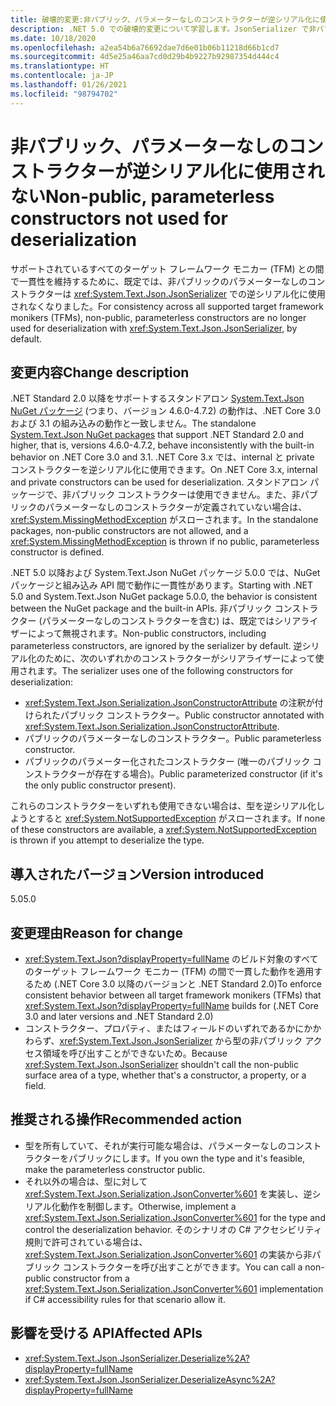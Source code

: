 ```yaml
---
title: 破壊的変更:非パブリック、パラメーターなしのコンストラクターが逆シリアル化に使用されない
description: .NET 5.0 での破壊的変更について学習します。JsonSerializer で非パブリック、パラメーターなしのコンストラクターが逆シリアル化に使用されなくなりました。
ms.date: 10/18/2020
ms.openlocfilehash: a2ea54b6a76692dae7d6e01b06b11218d66b1cd7
ms.sourcegitcommit: 4d5e25a46aa7cd0d29b4b9227b92987354d444c4
ms.translationtype: HT
ms.contentlocale: ja-JP
ms.lasthandoff: 01/26/2021
ms.locfileid: "98794702"
---
```

# <a name="non-public-parameterless-constructors-not-used-for-deserialization"></a><span data-ttu-id="7dafa-103">非パブリック、パラメーターなしのコンストラクターが逆シリアル化に使用されない</span><span class="sxs-lookup"><span data-stu-id="7dafa-103">Non-public, parameterless constructors not used for deserialization</span></span>

<span data-ttu-id="7dafa-104">サポートされているすべてのターゲット フレームワーク モニカー (TFM) との間で一貫性を維持するために、既定では、非パブリックのパラメーターなしのコンストラクターは <xref:System.Text.Json.JsonSerializer> での逆シリアル化に使用されなくなりました。</span><span class="sxs-lookup"><span data-stu-id="7dafa-104">For consistency across all supported target framework monikers (TFMs), non-public, parameterless constructors are no longer used for deserialization with <xref:System.Text.Json.JsonSerializer>, by default.</span></span>

## <a name="change-description"></a><span data-ttu-id="7dafa-105">変更内容</span><span class="sxs-lookup"><span data-stu-id="7dafa-105">Change description</span></span>

<span data-ttu-id="7dafa-106">.NET Standard 2.0 以降をサポートするスタンドアロン [System.Text.Json NuGet パッケージ](https://www.nuget.org/packages/System.Text.Json/) (つまり、バージョン 4.6.0-4.7.2) の動作は、.NET Core 3.0 および 3.1 の組み込みの動作と一致しません。</span><span class="sxs-lookup"><span data-stu-id="7dafa-106">The standalone [System.Text.Json NuGet packages](https://www.nuget.org/packages/System.Text.Json/) that support .NET Standard 2.0 and higher, that is, versions 4.6.0-4.7.2, behave inconsistently with the built-in behavior on .NET Core 3.0 and 3.1.</span></span> <span data-ttu-id="7dafa-107">.NET Core 3.x では、internal と private コンストラクターを逆シリアル化に使用できます。</span><span class="sxs-lookup"><span data-stu-id="7dafa-107">On .NET Core 3.x, internal and private constructors can be used for deserialization.</span></span> <span data-ttu-id="7dafa-108">スタンドアロン パッケージで、非パブリック コンストラクターは使用できません。また、非パブリックのパラメーターなしのコンストラクターが定義されていない場合は、<xref:System.MissingMethodException> がスローされます。</span><span class="sxs-lookup"><span data-stu-id="7dafa-108">In the standalone packages, non-public constructors are not allowed, and a <xref:System.MissingMethodException> is thrown if no public, parameterless constructor is defined.</span></span>

<span data-ttu-id="7dafa-109">.NET 5.0 以降および System.Text.Json NuGet パッケージ 5.0.0 では、NuGet パッケージと組み込み API 間で動作に一貫性があります。</span><span class="sxs-lookup"><span data-stu-id="7dafa-109">Starting with .NET 5.0 and System.Text.Json NuGet package 5.0.0, the behavior is consistent between the NuGet package and the built-in APIs.</span></span> <span data-ttu-id="7dafa-110">非パブリック コンストラクター (パラメーターなしのコンストラクターを含む) は、既定ではシリアライザーによって無視されます。</span><span class="sxs-lookup"><span data-stu-id="7dafa-110">Non-public constructors, including parameterless constructors, are ignored by the serializer by default.</span></span> <span data-ttu-id="7dafa-111">逆シリアル化のために、次のいずれかのコンストラクターがシリアライザーによって使用されます。</span><span class="sxs-lookup"><span data-stu-id="7dafa-111">The serializer uses one of the following constructors for deserialization:</span></span>

- <span data-ttu-id="7dafa-112"><xref:System.Text.Json.Serialization.JsonConstructorAttribute> の注釈が付けられたパブリック コンストラクター。</span><span class="sxs-lookup"><span data-stu-id="7dafa-112">Public constructor annotated with <xref:System.Text.Json.Serialization.JsonConstructorAttribute>.</span></span>
- <span data-ttu-id="7dafa-113">パブリックのパラメーターなしのコンストラクター。</span><span class="sxs-lookup"><span data-stu-id="7dafa-113">Public parameterless constructor.</span></span>
- <span data-ttu-id="7dafa-114">パブリックのパラメーター化されたコンストラクター (唯一のパブリック コンストラクターが存在する場合)。</span><span class="sxs-lookup"><span data-stu-id="7dafa-114">Public parameterized constructor (if it's the only public constructor present).</span></span>

<span data-ttu-id="7dafa-115">これらのコンストラクターをいずれも使用できない場合は、型を逆シリアル化しようとすると <xref:System.NotSupportedException> がスローされます。</span><span class="sxs-lookup"><span data-stu-id="7dafa-115">If none of these constructors are available, a <xref:System.NotSupportedException> is thrown if you attempt to deserialize the type.</span></span>

## <a name="version-introduced"></a><span data-ttu-id="7dafa-116">導入されたバージョン</span><span class="sxs-lookup"><span data-stu-id="7dafa-116">Version introduced</span></span>

<span data-ttu-id="7dafa-117">5.0</span><span class="sxs-lookup"><span data-stu-id="7dafa-117">5.0</span></span>

## <a name="reason-for-change"></a><span data-ttu-id="7dafa-118">変更理由</span><span class="sxs-lookup"><span data-stu-id="7dafa-118">Reason for change</span></span>

- <span data-ttu-id="7dafa-119"><xref:System.Text.Json?displayProperty=fullName> のビルド対象のすべてのターゲット フレームワーク モニカー (TFM) の間で一貫した動作を適用するため (.NET Core 3.0 以降のバージョンと .NET Standard 2.0)</span><span class="sxs-lookup"><span data-stu-id="7dafa-119">To enforce consistent behavior between all target framework monikers (TFMs) that <xref:System.Text.Json?displayProperty=fullName> builds for (.NET Core 3.0 and later versions and .NET Standard 2.0)</span></span>
- <span data-ttu-id="7dafa-120">コンストラクター、プロパティ、またはフィールドのいずれであるかにかかわらず、<xref:System.Text.Json.JsonSerializer> から型の非パブリック アクセス領域を呼び出すことができないため。</span><span class="sxs-lookup"><span data-stu-id="7dafa-120">Because <xref:System.Text.Json.JsonSerializer> shouldn't call the non-public surface area of a type, whether that's a constructor, a property, or a field.</span></span>

## <a name="recommended-action"></a><span data-ttu-id="7dafa-121">推奨される操作</span><span class="sxs-lookup"><span data-stu-id="7dafa-121">Recommended action</span></span>

- <span data-ttu-id="7dafa-122">型を所有していて、それが実行可能な場合は、パラメーターなしのコンストラクターをパブリックにします。</span><span class="sxs-lookup"><span data-stu-id="7dafa-122">If you own the type and it's feasible, make the parameterless constructor public.</span></span>
- <span data-ttu-id="7dafa-123">それ以外の場合は、型に対して <xref:System.Text.Json.Serialization.JsonConverter%601> を実装し、逆シリアル化動作を制御します。</span><span class="sxs-lookup"><span data-stu-id="7dafa-123">Otherwise, implement a <xref:System.Text.Json.Serialization.JsonConverter%601> for the type and control the deserialization behavior.</span></span> <span data-ttu-id="7dafa-124">そのシナリオの C# アクセシビリティ規則で許可されている場合は、<xref:System.Text.Json.Serialization.JsonConverter%601> の実装から非パブリック コンストラクターを呼び出すことができます。</span><span class="sxs-lookup"><span data-stu-id="7dafa-124">You can call a non-public constructor from a <xref:System.Text.Json.Serialization.JsonConverter%601> implementation if C# accessibility rules for that scenario allow it.</span></span>

## <a name="affected-apis"></a><span data-ttu-id="7dafa-125">影響を受ける API</span><span class="sxs-lookup"><span data-stu-id="7dafa-125">Affected APIs</span></span>

- <xref:System.Text.Json.JsonSerializer.Deserialize%2A?displayProperty=fullName>
- <xref:System.Text.Json.JsonSerializer.DeserializeAsync%2A?displayProperty=fullName>

<!--

### Affected APIs

- `Overload:System.Text.Json.JsonSerializer.Deserialize`
- `Overload:System.Text.Json.JsonSerializer.DeserializeAsync`

### Category

Serialization

-->
